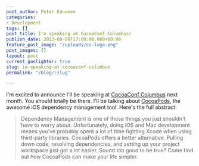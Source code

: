 ```yaml
---
post_author: Peter Kananen
categories:
- Development
tags: []
post_title: I'm speaking at CocoaConf Columbus!
publish_date: 2013-08-06T17:00:00.000+00:00
feature_post_image: "/uploads/cc-logo.png"
post_images: []
layout: post
current_gaslighter: true
slug: im-speaking-at-cocoaconf-columbus
permalink: "/blog/:slug"

---
```

I'm excited to announce I'll be speaking at [CocoaConf Columbus](http://cocoaconf.com/columbus-2013/home) next month. You should totally be there. I'll be talking about [CocoaPods](http://www.cocoapods.org), the awesome iOS dependency management tool. Here's the full abstract:

> Dependency Management is one of those things you just shouldn't have to worry about. Unfortunately, doing iOS and Mac development means you've probably spent a lot of time fighting Xcode when using third-party libraries. CocoaPods offers a better alternative. Pulling down code, resolving dependencies, and setting up your project workspace just got a lot easier. Sound too good to be true? Come find out how CocoaPods can make your life simpler.
